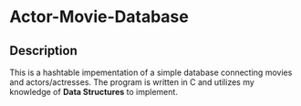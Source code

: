 # Actor-Movie-Database

## Description

This is a hashtable impementation of a simple database connecting movies and actors/actresses. The program is written in C and utilizes my knowledge of **Data Structures** to implement. 
